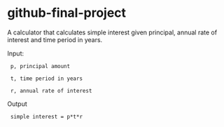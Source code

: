 # github-final-project
A calculator that calculates simple interest given principal, annual rate of interest and time period in years.


Input:

     p, principal amount
   
     t, time period in years
   
     r, annual rate of interest
   
Output

     simple interest = p*t*r
